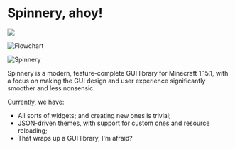 # Spinnery, ahoy!

[![](https://jitpack.io/v/vini2003/Spinnery.svg)](https://jitpack.io/#vini2003/Spinnery)

![Flowchart](https://i.imgur.com/i2PnCW6.png)

![Spinnery](https://i.imgur.com/Mu1EqaK.png)

Spinnery is a modern, feature-complete GUI library for Minecraft 1.15.1, with a focus on making the GUI design and user experience significantly smoother and less nonsensic.

Currently, we have:

- All sorts of widgets; and creating new ones is trivial;
- JSON-driven themes, with support for custom ones and resource reloading;
- That wraps up a GUI library, I'm afraid?
